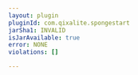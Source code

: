 ```yaml
---
layout: plugin
pluginId: com.qixalite.spongestart
jarSha1: INVALID
isJarAvailable: true
error: NONE
violations: []

---
```

